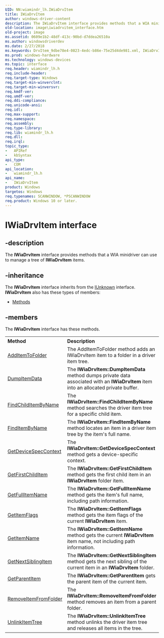 ```yaml
---
UID: NN:wiamindr_lh.IWiaDrvItem
title: IWiaDrvItem
author: windows-driver-content
description: The IWiaDrvItem interface provides methods that a WIA minidriver can use to manage a tree of IWiaDrvItem items.
old-location: image\iwiadrvitem_interface.htm
old-project: image
ms.assetid: 0609e1b2-48df-413c-90bd-d7ddea26510a
ms.author: windowsdriverdev
ms.date: 2/27/2018
ms.keywords: DrvItem_9dbe78e4-0823-4edc-b86e-75e25d4de981.xml, IWiaDrvItem, IWiaDrvItem interface [Imaging Devices], IWiaDrvItem interface [Imaging Devices], described, image.iwiadrvitem_interface, wiamindr_lh/IWiaDrvItem
ms.prod: windows-hardware
ms.technology: windows-devices
ms.topic: interface
req.header: wiamindr_lh.h
req.include-header: 
req.target-type: Windows
req.target-min-winverclnt: 
req.target-min-winversvr: 
req.kmdf-ver: 
req.umdf-ver: 
req.ddi-compliance: 
req.unicode-ansi: 
req.idl: 
req.max-support: 
req.namespace: 
req.assembly: 
req.type-library: 
req.lib: wiamindr_lh.h
req.dll: 
req.irql: 
topic_type:
-	APIRef
-	kbSyntax
api_type:
-	COM
api_location:
-	wiamindr_lh.h
api_name:
-	IWiaDrvItem
product: Windows
targetos: Windows
req.typenames: SCANWINDOW, *PSCANWINDOW
req.product: Windows 10 or later.
---
```


# IWiaDrvItem interface


## -description


The <b>IWiaDrvItem</b> interface provides methods that a WIA minidriver can use to manage a tree of <b>IWiaDrvItem</b> items.


## -inheritance

The <b xmlns:loc="http://microsoft.com/wdcml/l10n">IWiaDrvItem</b> interface inherits from the <a href="https://msdn.microsoft.com/33f1d79a-33fc-4ce5-a372-e08bda378332">IUnknown</a> interface. <b>IWiaDrvItem</b> also has these types of members:
<ul>
<li><a href="https://docs.microsoft.com/">Methods</a></li>
</ul>

## -members

The <b>IWiaDrvItem</b> interface has these methods.
<table class="members" id="memberListMethods">
<tr>
<th align="left" width="37%">Method</th>
<th align="left" width="63%">Description</th>
</tr>
<tr data="declared;">
<td align="left" width="37%">
<a href="https://msdn.microsoft.com/3f1cd0bf-13ce-49bc-a48e-dc3d89f3c7d7">AddItemToFolder</a>
</td>
<td align="left" width="63%">
The AddItemToFolder method adds an IWiaDrvItem item to a folder in a driver item tree.

</td>
</tr>
<tr data="declared;">
<td align="left" width="37%">
<a href="https://msdn.microsoft.com/e17da654-60a7-4942-99f9-f55df87a1ca3">DumpItemData</a>
</td>
<td align="left" width="63%">
The <b>IWiaDrvItem::DumpItemData</b> method dumps private data associated with an <b>IWiaDrvItem</b> item into an allocated private buffer.

</td>
</tr>
<tr data="declared;">
<td align="left" width="37%">
<a href="https://msdn.microsoft.com/04f446f2-cd59-4191-be0c-60140ecee3b2">FindChildItemByName</a>
</td>
<td align="left" width="63%">
The <b>IWiaDrvItem::FindChildItemByName</b> method searches the driver item tree for a specific child item.

</td>
</tr>
<tr data="declared;">
<td align="left" width="37%">
<a href="https://msdn.microsoft.com/59a77753-1f34-4224-af11-c6bbfa847619">FindItemByName</a>
</td>
<td align="left" width="63%">
The<b> IWiaDrvItem::FindItemByName</b> method locates an item in a driver item tree by the item's full name.

</td>
</tr>
<tr data="declared;">
<td align="left" width="37%">
<a href="https://msdn.microsoft.com/04f8d7ef-43c6-43b7-afa1-06ae379a8e26">GetDeviceSpecContext</a>
</td>
<td align="left" width="63%">
The<b> IWiaDrvItem::GetDeviceSpecContext</b> method gets a device-specific context.

</td>
</tr>
<tr data="declared;">
<td align="left" width="37%">
<a href="https://msdn.microsoft.com/2e580a57-03cb-4ff4-b3c6-0b5ef17b4ccb">GetFirstChildItem</a>
</td>
<td align="left" width="63%">
The <b>IWiaDrvItem::GetFirstChildItem</b> method gets the first child item in an <b>IWiaDrvItem</b> folder item.

</td>
</tr>
<tr data="declared;">
<td align="left" width="37%">
<a href="https://msdn.microsoft.com/810faf49-faa9-45f2-af94-af576f4c1075">GetFullItemName</a>
</td>
<td align="left" width="63%">
The <b>IWiaDrvItem::GetFullItemName</b> method gets the item's full name, including path information.

</td>
</tr>
<tr data="declared;">
<td align="left" width="37%">
<a href="https://msdn.microsoft.com/47358d69-ef45-4cac-8187-72c354912c4e">GetItemFlags</a>
</td>
<td align="left" width="63%">
The <b>IWiaDrvItem::GetItemFlags</b> method gets the item flags of the current <b>IWiaDrvItem</b> item.

</td>
</tr>
<tr data="declared;">
<td align="left" width="37%">
<a href="https://msdn.microsoft.com/1e731975-13f8-4b5d-93de-714f62e9591f">GetItemName</a>
</td>
<td align="left" width="63%">
The <b>IWiaDrvItem::GetItemName</b> method gets the current <b>IWiaDrvItem</b> item name, not including path information.

</td>
</tr>
<tr data="declared;">
<td align="left" width="37%">
<a href="https://msdn.microsoft.com/bc348f40-aaa4-4cd4-9dee-c02748d7412c">GetNextSiblingItem</a>
</td>
<td align="left" width="63%">
The <b>IWiaDrvItem::GetNextSiblingItem</b> method gets the next sibling of the current item in an <b>IWiaDrvItem</b> folder.

</td>
</tr>
<tr data="declared;">
<td align="left" width="37%">
<a href="https://msdn.microsoft.com/e6197993-b998-424e-ab5d-a91a57c7398c">GetParentItem</a>
</td>
<td align="left" width="63%">
The <b>IWiaDrvItem::GetParentItem</b> gets the parent item of the current item.

</td>
</tr>
<tr data="declared;">
<td align="left" width="37%">
<a href="https://msdn.microsoft.com/f800427e-d6b6-4f4c-aee7-4b2b0d0aa0c4">RemoveItemFromFolder</a>
</td>
<td align="left" width="63%">
The <b>IWiaDrvItem::RemoveItemFromFolder</b> method removes an item from a parent folder.

</td>
</tr>
<tr data="declared;">
<td align="left" width="37%">
<a href="https://msdn.microsoft.com/f6fb2929-177b-44cd-a313-8620ba9b2907">UnlinkItemTree</a>
</td>
<td align="left" width="63%">
The <b>IWiaDrvItem::UnlinkItemTree</b> method unlinks the driver item tree and releases all items in the tree.

</td>
</tr>
</table> 

